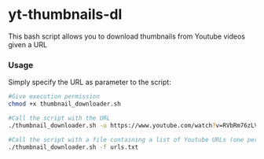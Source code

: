 # yt-thumbnails-dl
This bash script allows you to download thumbnails from Youtube videos given a URL


### Usage

Simply specify the URL as parameter to the script:
```bash
#Give execution permission
chmod +x thumbnail_downloader.sh 

#Call the script with the URL
./thumbnail_downloader.sh -u https://www.youtube.com/watch?v=RVbRm76zLVQ

#Call the script with a file containing a list of Youtube URLs (one per line)
./thumbnail_downloader.sh -f urls.txt
```

